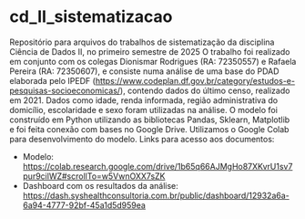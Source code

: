 # cd_II_sistematizacao
Repositório para arquivos do trabalhos de sistematização da disciplina Ciência de Dados II, no primeiro semestre de 2025 
O trabalho foi realizado em conjunto com os colegas Dionismar Rodrigues (RA: 72350557) e Rafaela Pereira (RA: 72350607), e consiste numa análise de uma base do PDAD elaborada pelo IPEDF (https://www.codeplan.df.gov.br/category/estudos-e-pesquisas-socioeconomicas/), contendo dados do último censo, realizado em 2021. Dados como idade, renda informada, região administrativa do domicílio, escolaridade e sexo foram utilizadas na análise.
O modelo foi construído em Python utilizando as bibliotecas Pandas, Sklearn, Matplotlib e foi feita conexão com bases no Google Drive. Utilizamos o Google Colab para desenvolvimento do modelo.
Links para acesso aos documentos:
- Modelo: https://colab.research.google.com/drive/1b65q66AJMgHo87XKvrU1sv7pur9cilWZ#scrollTo=w5VwnOXX7sZK
- Dashboard com os resultados da análise: https://dash.syshealthconsultoria.com.br/public/dashboard/12932a6a-6a94-4777-92bf-45a1d5d959ea
